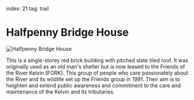 index: 21
tag: trail

# Halfpenny Bridge House

![Halfpenny Bridge House](images/halfpenny-bridge-house.jpg)

This is a single-storey red brick building with pitched
slate tiled roof. It was originally used as an old man's
shelter but is now leased to the Friends of the River
Kelvin [FORK). This group of people who care
passionately about the River and its wildlife set up the
Friends group in 1991. Their aim is to heighten and
extend public awareness and commitment to the care
and maintenance of the Kelvin and its tributaries.
